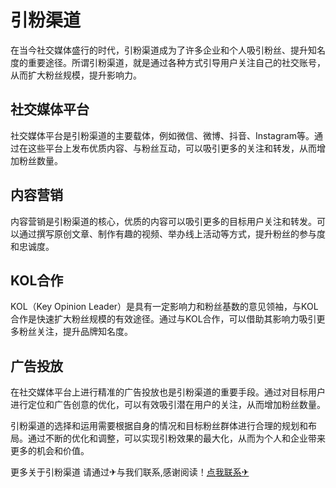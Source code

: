 # 引粉渠道

在当今社交媒体盛行的时代，引粉渠道成为了许多企业和个人吸引粉丝、提升知名度的重要途径。所谓引粉渠道，就是通过各种方式引导用户关注自己的社交账号，从而扩大粉丝规模，提升影响力。

## 社交媒体平台

社交媒体平台是引粉渠道的主要载体，例如微信、微博、抖音、Instagram等。通过在这些平台上发布优质内容、与粉丝互动，可以吸引更多的关注和转发，从而增加粉丝数量。

## 内容营销

内容营销是引粉渠道的核心，优质的内容可以吸引更多的目标用户关注和转发。可以通过撰写原创文章、制作有趣的视频、举办线上活动等方式，提升粉丝的参与度和忠诚度。

## KOL合作

KOL（Key Opinion Leader）是具有一定影响力和粉丝基数的意见领袖，与KOL合作是快速扩大粉丝规模的有效途径。通过与KOL合作，可以借助其影响力吸引更多粉丝关注，提升品牌知名度。

## 广告投放

在社交媒体平台上进行精准的广告投放也是引粉渠道的重要手段。通过对目标用户进行定位和广告创意的优化，可以有效吸引潜在用户的关注，从而增加粉丝数量。

引粉渠道的选择和运用需要根据自身的情况和目标粉丝群体进行合理的规划和布局。通过不断的优化和调整，可以实现引粉效果的最大化，从而为个人和企业带来更多的机会和价值。

更多关于引粉渠道 请通过✈与我们联系,感谢阅读！[点我联系✈](https://dl.k02.cc)